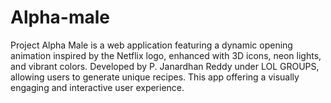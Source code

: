 # Alpha-male
Project Alpha Male is a web application featuring a dynamic opening animation inspired by the Netflix logo, enhanced with 3D icons, neon lights, and vibrant colors. Developed by P. Janardhan Reddy under LOL GROUPS, allowing users to generate unique recipes. This app offering a visually engaging and interactive user experience.
